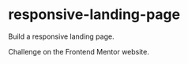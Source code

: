 # responsive-landing-page

Build a responsive landing page.

Challenge on the Frontend Mentor website.
